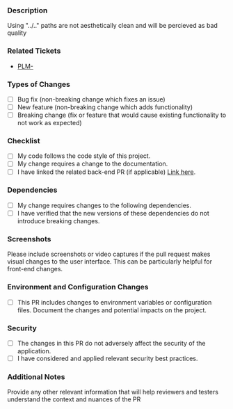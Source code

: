 ### Description
Using "../.." paths are not aesthetically clean and will be percieved as bad quality
### Related Tickets
- [PLM-](https://placeminder.atlassian.net/browse/PLM-)
### Types of Changes
- [ ] Bug fix (non-breaking change which fixes an issue)
- [ ] New feature (non-breaking change which adds functionality)
- [ ] Breaking change (fix or feature that would cause existing functionality to not work as expected)
### Checklist
- [ ] My code follows the code style of this project.
- [ ] My change requires a change to the documentation.
- [ ] I have linked the related back-end PR (if applicable) [Link here](#).
### Dependencies
- [ ] My change requires changes to the following dependencies.
- [ ] I have verified that the new versions of these dependencies do not introduce breaking changes.
### Screenshots
Please include screenshots or video captures if the pull request makes visual changes to the user interface. This can be particularly helpful for front-end changes.
### Environment and Configuration Changes
- [ ] This PR includes changes to environment variables or configuration files. Document the changes and potential impacts on the project.
### Security
- [ ] The changes in this PR do not adversely affect the security of the application.
- [ ] I have considered and applied relevant security best practices.
### Additional Notes
Provide any other relevant information that will help reviewers and testers understand the context and nuances of the PR